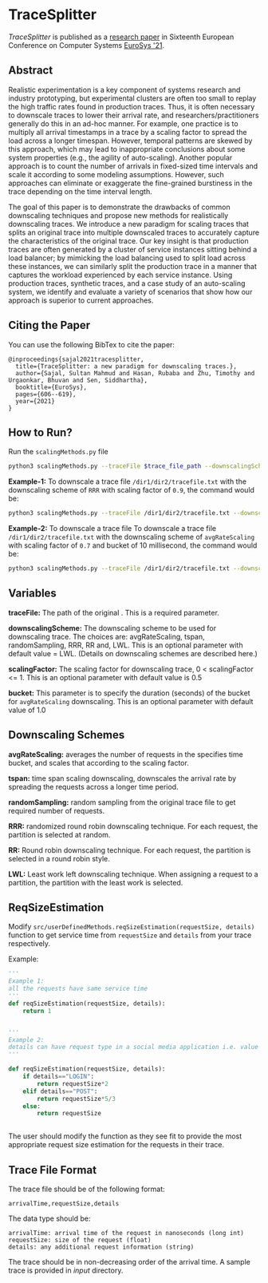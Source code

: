 # TraceSplitter
_TraceSplitter_ is published as a [research paper](https://sidsen.azurewebsites.net/papers/tracesplitter-eurosys21.pdf) in Sixteenth European Conference on Computer Systems [EuroSys '21](https://2021.eurosys.org/).

## Abstract



Realistic experimentation is a key component of systems research and industry prototyping, but experimental clusters are often too small to replay the high traffic rates found in production traces. Thus, it is often necessary to downscale traces to lower their arrival rate, and researchers/practitioners generally do this in an ad-hoc manner. For example, one practice is to multiply all arrival timestamps in a trace by a scaling factor to spread the load across a longer timespan. However, temporal patterns are skewed by this approach, which may lead to inappropriate conclusions about some system properties (e.g., the agility of auto-scaling). Another popular approach is to count the number of arrivals in fixed-sized time intervals and scale it according to some modeling assumptions. However, such approaches can eliminate or exaggerate the fine-grained burstiness in the trace depending on the time interval length.

The goal of this paper is to demonstrate the drawbacks of common downscaling techniques and propose new methods for realistically downscaling traces. We introduce a new paradigm for scaling traces that splits an original trace into multiple downscaled traces to accurately capture the characteristics of the original trace. Our key insight is that production traces are often generated by a cluster of service instances sitting behind a load balancer; by mimicking the load balancing used to split load across these instances, we can similarly split the production trace in a manner that captures the workload experienced by each service instance. Using production traces, synthetic traces, and a case study of an auto-scaling system, we identify and evaluate a variety of scenarios that show how our approach is superior to current approaches.


## Citing the Paper

You can use the following BibTex to cite the paper:


```
@inproceedings{sajal2021tracesplitter,
  title={TraceSplitter: a new paradigm for downscaling traces.},
  author={Sajal, Sultan Mahmud and Hasan, Rubaba and Zhu, Timothy and Urgaonkar, Bhuvan and Sen, Siddhartha},
  booktitle={EuroSys},
  pages={606--619},
  year={2021}
}

```




## How to Run?


Run the `scalingMethods.py` file 

```bash
python3 scalingMethods.py --traceFile $trace_file_path --downscalingScheme $downscaling_scheme_name --bucket $bucket_value --scalingFactor $scaling_factor_value
```
__Example-1:__ To downscale a trace file `/dir1/dir2/tracefile.txt` with the downscaling scheme of `RRR` with scaling factor of `0.9`, the command would be:

```bash
python3 scalingMethods.py --traceFile /dir1/dir2/tracefile.txt --downscalingScheme RRR --scalingFactor 0.9
```

__Example-2:__ To downscale a trace file To downscale a trace file `/dir1/dir2/tracefile.txt` with the downscaling scheme of `avgRateScaling` with scaling factor of `0.7` and bucket of 10 millisecond, the command would be:

```bash
python3 scalingMethods.py --traceFile /dir1/dir2/tracefile.txt --downscalingScheme avgRateScaling --scalingFactor 0.7 --bucket 0.01
```



## Variables

__traceFile:__ The path of the original . This is a required parameter.

__downscalingScheme:__ The downscaling scheme to be used for downscaling trace. The choices are: avgRateScaling, tspan, randomSampling, RRR, RR and, LWL. This is an optional parameter with default value = LWL. (Details on downscaling schemes are described here.)

__scalingFactor:__ The scaling factor for downscaling trace, 0 < scalingFactor <= 1. This is an optional parameter with default value is 0.5

__bucket:__ This parameter is to specify the duration (seconds) of the bucket for `avgRateScaling` downscaling. This is an optional parameter with default value of 1.0

## Downscaling Schemes
__avgRateScaling:__ averages the number of requests in the specifies time bucket, and scales that according to the scaling factor. 

__tspan:__ time span scaling downscaling, downscales the arrival rate by spreading the requests across a longer time period.

__randomSampling:__ random sampling from the original trace file to get required number of requests.

__RRR:__ randomized round robin downscaling technique. For each request, the partition is selected at random.

__RR:__ Round robin downscaling technique. For each request, the partition is selected in a round robin style.

__LWL:__ Least work left downscaling technique. When assigning a request to a partition, the partition with the least work is selected.

## ReqSizeEstimation

Modify `src/userDefinedMethods.reqSizeEstimation(requestSize, details)` function to get service time from `requestSize` and `details` from your trace respectively.

Example:
```python
'''
Example 1:
all the requests have same service time
'''
def reqSizeEstimation(requestSize, details):
    return 1


'''
Example 2:
details can have request type in a social media application i.e. value of details can be LOGIN or POST or SEND_MESSAGE
'''

def reqSizeEstimation(requestSize, details):
    if details=="LOGIN":
        return requestSize*2
    elif details=="POST":
        return requestSize*5/3
    else:
        return requestSize
    
```

The user should modify the function as they see fit to provide the most appropriate request size estimation for the requests in their trace.

## Trace File Format

The trace file should be of the following format:

```
arrivalTime,requestSize,details
```

The data type should be:

```
arrivalTime: arrival time of the request in nanoseconds (long int)
requestSize: size of the request (float)
details: any additional request information (string)
```

The trace should be in non-decreasing order of the arrival time. A sample trace is provided in _input_ directory.
